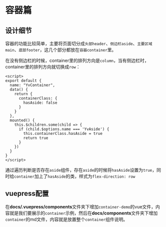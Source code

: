 # 容器篇

## 设计细节

容器的功能比较简单，主要将页面切分成`头部header`、`侧边栏aside`、`主要区域main`、`底部footer`，这几个部分都放在`容器container`里。

在没有侧边栏的时候，container里的排列方向是`column`，当有侧边栏时，container里的排列方向就切换成`row`：

```vue
<script>
export default {
  name: "YvContainer",
  data() {
    return {
      containerClass: {
        hasAside: false
      }
    }
  },
  mounted() {
    this.$children.some(child => {
      if (child.$options.name === 'YvAside') {
        this.containerClass.hasAside = true
        return true
      }
    })
  }
}
</script>
```

通过遍历判断是否存在`aside`组件，存在`aside`的时候将`hasAside`设置为`true`，同时给`container`加上了`hasAside`的类，样式为`flex-direction: row`

## vuepress配置

在**docs/.vuepress/components**文件夹下增加`container-demo`的vue文件，内容就是我们要展示的`container`示例，然后在**docs/components**文件夹下增加`container`的md文件，内容就是放置整个`container`组件说明。